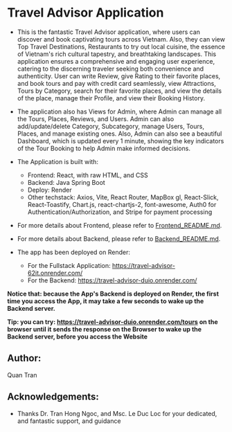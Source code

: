 # Travel Advisor Application

- This is the fantastic Travel Advisor application, where users can discover and book captivating tours across Vietnam. Also, they can view Top Travel Destinations, Restaurants to try out local cuisine, the essence of Vietnam's rich cultural tapestry, and breathtaking landscapes. This application ensures a comprehensive and engaging user experience, catering to the discerning traveler seeking both convenience and authenticity. User can write Review, give Rating to their favorite places, and book tours and pay with credit card seamlessly, view Attractions, Tours by Category, search for their favorite places, and view the details of the place, manage their Profile, and view their Booking History.

- The application also has Views for Admin, where Admin can manage all the Tours, Places, Reviews, and Users. Admin can also add/update/delete Category, Subcategory, manage Users, Tours, Places, and manage existing ones. Also, Admin can also see a beautiful Dashboard, which is updated every 1 minute, showing the key indicators of the Tour Booking to help Admin make informed decisions.

- The Application is built with:

  - Frontend: React, with raw HTML, and CSS
  - Backend: Java Spring Boot
  - Deploy: Render
  - Other techstack: Axios, Vite, React Router, MapBox gl, React-Slick, React-Toastify, Chart.js, react-chartjs-2, font-awesome, Auth0 for Authentication/Authorization, and Stripe for payment processing

- For more details about Frontend, please refer to [Frontend_README.md](Frontend/Frontend_README.md).

- For more details about Backend, please refer to [Backend_README.md](Backend/Backend_README.md).

- The app has been deployed on Render:
  - For the Fullstack Application: https://travel-advisor-62it.onrender.com/
  - For the Backend: https://travel-advisor-duio.onrender.com/

**Notice that: because the App's Backend is deployed on Render, the first time you access the App, it may take a few seconds to wake up the Backend server.**

**Tip: you can try: https://travel-advisor-duio.onrender.com/tours on the browser until it sends the response on the Browser to wake up the Backend server, before you access the Website**

## Author:

Quan Tran

## Acknowledgements:

- Thanks Dr. Tran Hong Ngoc, and Msc. Le Duc Loc for your dedicated, and fantastic support, and guidance
